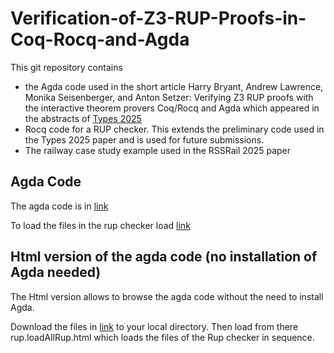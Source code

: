 # Verification-of-Z3-RUP-Proofs-in-Coq-Rocq-and-Agda
This git repository contains 
- the Agda code used in the short article Harry Bryant, Andrew Lawrence, Monika Seisenberger, and Anton Setzer: Verifying Z3 RUP proofs with the interactive theorem provers Coq/Rocq and Agda which appeared in the abstracts of [Types 2025](https://msp.cis.strath.ac.uk/types2025/)
- Rocq code for a RUP checker. This extends the preliminary code used in the Types 2025 paper and is used for future submissions.
- The railway case study example used in the RSSRail 2025 paper

## Agda Code
The agda code is in
[link](agdaCode/html/)

To load the files in the rup checker load
[link](agdaCode/agda/rup/loadAllRup.agda)

## Html version of the agda code (no installation of Agda needed)
The Html version allows to browse the agda code without the need to install Agda.

Download the files in
[link](agdaCode/html/)
to your local directory.
Then load from there
	rup.loadAllRup.html
which loads the files of the Rup checker in sequence.
